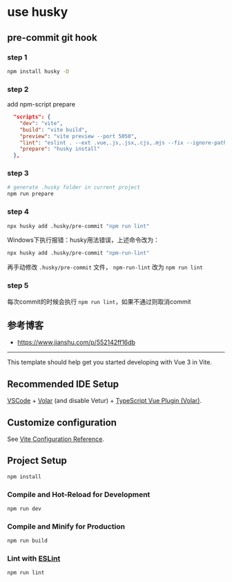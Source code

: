 # use husky

## pre-commit git hook

### step 1

```sh
npm install husky -D
```

### step 2

add npm-script prepare

```json
  "scripts": {
    "dev": "vite",
    "build": "vite build",
    "preview": "vite preview --port 5050",
    "lint": "eslint . --ext .vue,.js,.jsx,.cjs,.mjs --fix --ignore-path .gitignore",
    "prepare": "husky install"
  },
```

### step 3

```sh
# generate .husky folder in current project
npm run prepare
```

### step 4

```sh
npx husky add .husky/pre-commit "npm run lint"
```

Windows下执行报错：husky用法错误，上述命令改为：

```sh
npx husky add .husky/pre-commit "npm-run-lint"
```

再手动修改 `.husky/pre-commit` 文件， `npm-run-lint` 改为 `npm run lint`


### step 5

每次commit的时候会执行 `npm run lint`，如果不通过则取消commit


## 参考博客

* https://www.jianshu.com/p/552142ff16db



---

This template should help get you started developing with Vue 3 in Vite.

## Recommended IDE Setup

[VSCode](https://code.visualstudio.com/) + [Volar](https://marketplace.visualstudio.com/items?itemName=johnsoncodehk.volar) (and disable Vetur) + [TypeScript Vue Plugin (Volar)](https://marketplace.visualstudio.com/items?itemName=johnsoncodehk.vscode-typescript-vue-plugin).

## Customize configuration

See [Vite Configuration Reference](https://vitejs.dev/config/).

## Project Setup

```sh
npm install
```

### Compile and Hot-Reload for Development

```sh
npm run dev
```

### Compile and Minify for Production

```sh
npm run build
```

### Lint with [ESLint](https://eslint.org/)

```sh
npm run lint
```
